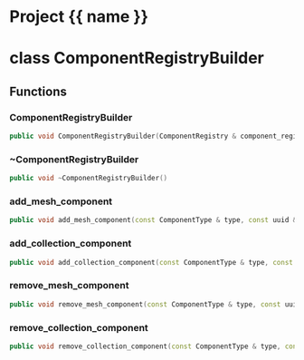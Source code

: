 <script setup>
import {useRoute} from 'vitepress'
const {path} = useRoute()
const tokens = path.split('/')
const words = tokens[2].split('-');
for (let i = 0; i < words.length; i++) {
    words[i] = words[i].charAt(0).toUpperCase() + words[i].slice(1);
    words[i] = words[i].replace('geode', 'Geode')
}
const name = words.join('-');
</script>
# Project {{ name }}

# class ComponentRegistryBuilder


## Functions

### ComponentRegistryBuilder

```cpp
public void ComponentRegistryBuilder(ComponentRegistry & component_registry)
```


### ~ComponentRegistryBuilder

```cpp
public void ~ComponentRegistryBuilder()
```


### add_mesh_component

```cpp
public void add_mesh_component(const ComponentType & type, const uuid & id)
```


### add_collection_component

```cpp
public void add_collection_component(const ComponentType & type, const uuid & id)
```


### remove_mesh_component

```cpp
public void remove_mesh_component(const ComponentType & type, const uuid & id)
```


### remove_collection_component

```cpp
public void remove_collection_component(const ComponentType & type, const uuid & id)
```




